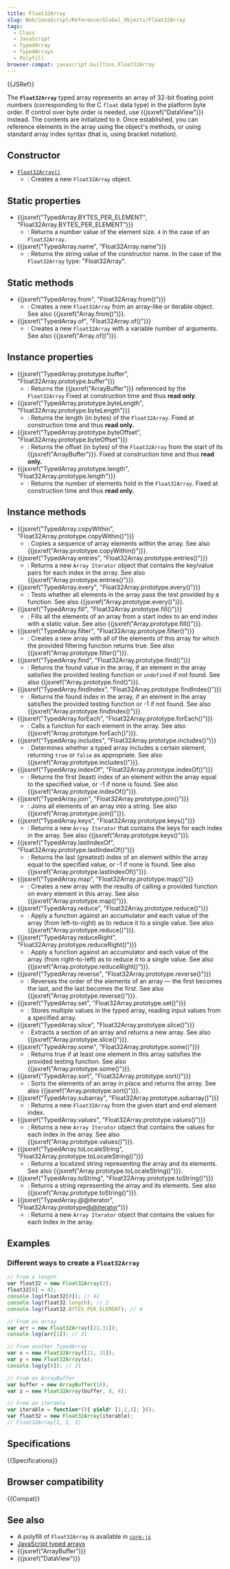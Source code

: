 ```yaml
---
title: Float32Array
slug: Web/JavaScript/Reference/Global_Objects/Float32Array
tags:
  - Class
  - JavaScript
  - TypedArray
  - TypedArrays
  - Polyfill
browser-compat: javascript.builtins.Float32Array
---
```

{{JSRef}}

The **`Float32Array`** typed array represents an array of 32-bit floating point
numbers (corresponding to the C `float` data type) in the platform byte order.
If control over byte order is needed, use {{jsxref("DataView")}} instead.
The contents are initialized to `0`. Once established, you can reference
elements in the array using the object's methods, or using standard array index
syntax (that is, using bracket notation).

## Constructor

*   [`Float32Array()`](/en-US/docs/Web/JavaScript/Reference/Global_Objects/Float32Array/Float32Array)
    *   : Creates a new `Float32Array` object.

## Static properties

*   {{jsxref("TypedArray.BYTES_PER_ELEMENT", "Float32Array.BYTES_PER_ELEMENT")}}
    *   : Returns a number value of the element size. `4` in the case of an
        `Float32Array`.
*   {{jsxref("TypedArray.name", "Float32Array.name")}}
    *   : Returns the string value of the constructor name. In the case of the
        `Float32Array` type: "Float32Array".

## Static methods

*   {{jsxref("TypedArray.from", "Float32Array.from()")}}
    *   : Creates a new `Float32Array` from an array-like or iterable object. See
        also {{jsxref("Array.from()")}}.
*   {{jsxref("TypedArray.of", "Float32Array.of()")}}
    *   : Creates a new `Float32Array` with a variable number of arguments. See also
        {{jsxref("Array.of()")}}.

## Instance properties

*   {{jsxref("TypedArray.prototype.buffer", "Float32Array.prototype.buffer")}}
    *   : Returns the {{jsxref("ArrayBuffer")}} referenced by the
        `Float32Array` Fixed at construction time and thus **read only**.
*   {{jsxref("TypedArray.prototype.byteLength", "Float32Array.prototype.byteLength")}}
    *   : Returns the length (in bytes) of the `Float32Array`. Fixed at construction
        time and thus **read only.**
*   {{jsxref("TypedArray.prototype.byteOffset", "Float32Array.prototype.byteOffset")}}
    *   : Returns the offset (in bytes) of the `Float32Array` from the start of its
        {{jsxref("ArrayBuffer")}}. Fixed at construction time and thus **read
        only.**
*   {{jsxref("TypedArray.prototype.length", "Float32Array.prototype.length")}}
    *   : Returns the number of elements hold in the `Float32Array`. Fixed at
        construction time and thus **read only.**

## Instance methods

*   {{jsxref("TypedArray.copyWithin", "Float32Array.prototype.copyWithin()")}}
    *   : Copies a sequence of array elements within the array. See also
        {{jsxref("Array.prototype.copyWithin()")}}.
*   {{jsxref("TypedArray.entries", "Float32Array.prototype.entries()")}}
    *   : Returns a new `Array Iterator` object that contains the key/value pairs
        for each index in the array. See also
        {{jsxref("Array.prototype.entries()")}}.
*   {{jsxref("TypedArray.every", "Float32Array.prototype.every()")}}
    *   : Tests whether all elements in the array pass the test provided by a
        function. See also {{jsxref("Array.prototype.every()")}}.
*   {{jsxref("TypedArray.fill", "Float32Array.prototype.fill()")}}
    *   : Fills all the elements of an array from a start index to an end index with
        a static value. See also {{jsxref("Array.prototype.fill()")}}.
*   {{jsxref("TypedArray.filter", "Float32Array.prototype.filter()")}}
    *   : Creates a new array with all of the elements of this array for which the
        provided filtering function returns true. See also
        {{jsxref("Array.prototype.filter()")}}.
*   {{jsxref("TypedArray.find", "Float32Array.prototype.find()")}}
    *   : Returns the found value in the array, if an element in the array satisfies
        the provided testing function or `undefined` if not found. See also
        {{jsxref("Array.prototype.find()")}}.
*   {{jsxref("TypedArray.findIndex", "Float32Array.prototype.findIndex()")}}
    *   : Returns the found index in the array, if an element in the array satisfies
        the provided testing function or -1 if not found. See also
        {{jsxref("Array.prototype.findIndex()")}}.
*   {{jsxref("TypedArray.forEach", "Float32Array.prototype.forEach()")}}
    *   : Calls a function for each element in the array. See also
        {{jsxref("Array.prototype.forEach()")}}.
*   {{jsxref("TypedArray.includes", "Float32Array.prototype.includes()")}}
    *   : Determines whether a typed array includes a certain element, returning
        `true` or `false` as appropriate. See also
        {{jsxref("Array.prototype.includes()")}}.
*   {{jsxref("TypedArray.indexOf", "Float32Array.prototype.indexOf()")}}
    *   : Returns the first (least) index of an element within the array equal to
        the specified value, or -1 if none is found. See also
        {{jsxref("Array.prototype.indexOf()")}}.
*   {{jsxref("TypedArray.join", "Float32Array.prototype.join()")}}
    *   : Joins all elements of an array into a string. See also
        {{jsxref("Array.prototype.join()")}}.
*   {{jsxref("TypedArray.keys", "Float32Array.prototype.keys()")}}
    *   : Returns a new `Array Iterator` that contains the keys for each index in
        the array. See also {{jsxref("Array.prototype.keys()")}}.
*   {{jsxref("TypedArray.lastIndexOf", "Float32Array.prototype.lastIndexOf()")}}
    *   : Returns the last (greatest) index of an element within the array equal to
        the specified value, or -1 if none is found. See also
        {{jsxref("Array.prototype.lastIndexOf()")}}.
*   {{jsxref("TypedArray.map", "Float32Array.prototype.map()")}}
    *   : Creates a new array with the results of calling a provided function on
        every element in this array. See also
        {{jsxref("Array.prototype.map()")}}.
*   {{jsxref("TypedArray.reduce", "Float32Array.prototype.reduce()")}}
    *   : Apply a function against an accumulator and each value of the array (from
        left-to-right) as to reduce it to a single value. See also
        {{jsxref("Array.prototype.reduce()")}}.
*   {{jsxref("TypedArray.reduceRight", "Float32Array.prototype.reduceRight()")}}
    *   : Apply a function against an accumulator and each value of the array (from
        right-to-left) as to reduce it to a single value. See also
        {{jsxref("Array.prototype.reduceRight()")}}.
*   {{jsxref("TypedArray.reverse", "Float32Array.prototype.reverse()")}}
    *   : Reverses the order of the elements of an array — the first becomes the
        last, and the last becomes the first. See also
        {{jsxref("Array.prototype.reverse()")}}.
*   {{jsxref("TypedArray.set", "Float32Array.prototype.set()")}}
    *   : Stores multiple values in the typed array, reading input values from a
        specified array.
*   {{jsxref("TypedArray.slice", "Float32Array.prototype.slice()")}}
    *   : Extracts a section of an array and returns a new array. See also
        {{jsxref("Array.prototype.slice()")}}.
*   {{jsxref("TypedArray.some", "Float32Array.prototype.some()")}}
    *   : Returns true if at least one element in this array satisfies the provided
        testing function. See also {{jsxref("Array.prototype.some()")}}.
*   {{jsxref("TypedArray.sort", "Float32Array.prototype.sort()")}}
    *   : Sorts the elements of an array in place and returns the array. See also
        {{jsxref("Array.prototype.sort()")}}.
*   {{jsxref("TypedArray.subarray", "Float32Array.prototype.subarray()")}}
    *   : Returns a new `Float32Array` from the given start and end element index.
*   {{jsxref("TypedArray.values", "Float32Array.prototype.values()")}}
    *   : Returns a new `Array Iterator` object that contains the values for each
        index in the array. See also
        {{jsxref("Array.prototype.values()")}}.
*   {{jsxref("TypedArray.toLocaleString", "Float32Array.prototype.toLocaleString()")}}
    *   : Returns a localized string representing the array and its elements. See
        also {{jsxref("Array.prototype.toLocaleString()")}}.
*   {{jsxref("TypedArray.toString", "Float32Array.prototype.toString()")}}
    *   : Returns a string representing the array and its elements. See also
        {{jsxref("Array.prototype.toString()")}}.
*   {{jsxref("TypedArray.@@iterator", "Float32Array.prototype[@@iterator]()")}}
    *   : Returns a new `Array Iterator` object that contains the values for each
        index in the array.

## Examples

### Different ways to create a `Float32Array`

```js
// From a length
var float32 = new Float32Array(2);
float32[0] = 42;
console.log(float32[0]); // 42
console.log(float32.length); // 2
console.log(float32.BYTES_PER_ELEMENT); // 4

// From an array
var arr = new Float32Array([21,31]);
console.log(arr[1]); // 31

// From another TypedArray
var x = new Float32Array([21, 31]);
var y = new Float32Array(x);
console.log(y[0]); // 21

// From an ArrayBuffer
var buffer = new ArrayBuffer(16);
var z = new Float32Array(buffer, 0, 4);

// From an iterable
var iterable = function*(){ yield* [1,2,3]; }();
var float32 = new Float32Array(iterable);
// Float32Array[1, 2, 3]
```

## Specifications

{{Specifications}}

## Browser compatibility

{{Compat}}

## See also

*   A polyfill of `Float32Array` is available in
    [`core-js`](https://github.com/zloirock/core-js#ecmascript-typed-arrays)
*   [JavaScript typed arrays](/en-US/docs/Web/JavaScript/Typed_arrays)
*   {{jsxref("ArrayBuffer")}}
*   {{jsxref("DataView")}}

